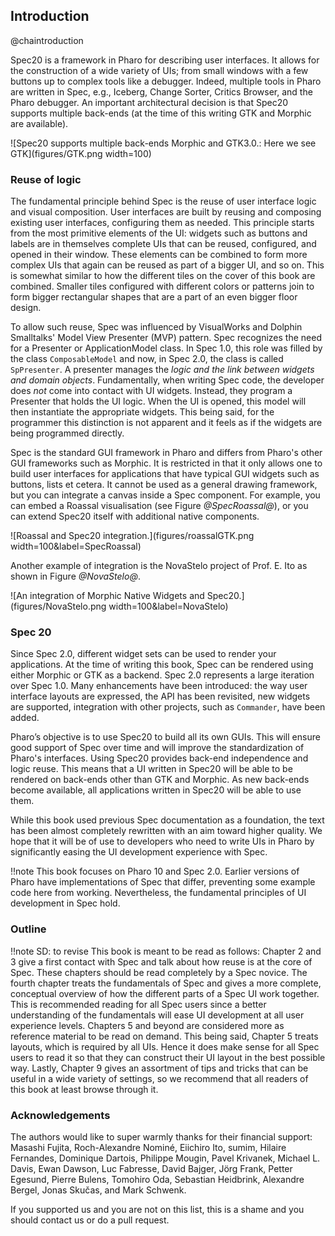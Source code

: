 ## Introduction@chaintroductionSpec20 is a framework in Pharo for describing user interfaces. It allows for the construction of a wide variety of UIs; from small windows with a few buttons up to complex tools like a debugger. Indeed, multiple tools in Pharo are written in Spec, e.g., Iceberg, Change Sorter, Critics Browser, and the Pharo debugger. An important architectural decision is that Spec20 supports multiple back-ends \(at the time of this writing GTK and Morphic are available\).![Spec20 supports multiple back-ends Morphic and GTK3.0.: Here we see GTK](figures/GTK.png width=100)### Reuse of logicThe fundamental principle behind Spec is the reuse of user interface logic and visual composition. User interfaces are built by reusing and composing existing user interfaces, configuring them as needed. This principle starts from the most primitive elements of the UI: widgets such as buttons and labels are in themselves complete UIs that can be reused, configured, and opened in their window. These elements can be combined to form more complex UIs that again can be reused as part of a bigger UI, and so on. This is somewhat similar to how the different tiles on the cover of this book are combined. Smaller tiles configured with different colors or patterns join to form bigger rectangular shapes that are a part of an even bigger floor design. To allow such reuse, Spec was influenced by VisualWorks and Dolphin Smalltalks' Model View Presenter \(MVP\) pattern. Spec recognizes the need for a Presenter or ApplicationModel class. In Spec 1.0, this role was filled by the class `ComposableModel` and now, in Spec 2.0, the class is called `SpPresenter`. A presenter manages the _logic and the link between widgets and domain objects_. Fundamentally, when writing Spec code, the developer does _not_ come into contact with UI widgets. Instead, they program a Presenter that holds the UI logic. When the UI is opened, this model will then instantiate the appropriate widgets. This being said, for the programmer this distinction is not apparent and it feels as if the widgets are being programmed directly.Spec is the standard GUI framework in Pharo and differs from Pharo's other GUI frameworks such as Morphic. It is restricted in that it only allows one to build user interfaces for applications that have typical GUI widgets such as buttons, lists et cetera. It cannot be used as a general drawing framework, but you can integrate a canvas inside a Spec component. For example, you can embed a Roassal visualisation \(see Figure *@SpecRoassal@*\), or you can extend Spec20 itself with additional native components.![Roassal and Spec20 integration.](figures/roassalGTK.png width=100&label=SpecRoassal)Another example of integration is the NovaStelo project of Prof. E. Ito as shown in Figure *@NovaStelo@*.![An integration of Morphic Native Widgets and Spec20.](figures/NovaStelo.png width=100&label=NovaStelo)### Spec 20Since Spec 2.0, different widget sets can be used to render your applications. At the time of writing this book, Spec can be rendered using either Morphic or GTK as a backend.Spec 2.0 represents a large iteration over Spec 1.0. Many enhancements have been introduced: the way user interface layouts are expressed, the API has been revisited, new widgets are supported, integration with other projects, such as `Commander`, have been added.Pharo’s objective is to use Spec20 to build all its own GUIs. This will ensure good support of Spec over time and will improve the standardization of Pharo's interfaces.Using Spec20 provides back-end independence and logic reuse. This means that a UI written in Spec20 will be able to be rendered on back-ends other than GTK and Morphic. As new back-ends become available, all applications written in Spec20 will be able to use them.While this book used previous Spec documentation as a foundation, the text has been almost completely rewritten with an aim toward higher quality. We hope that it will be of use to developers who need to write UIs in Pharo by significantly easing the UI development experience with Spec.!!note This book focuses on Pharo 10 and Spec 2.0. Earlier versions of Pharo have implementations of Spec that differ, preventing some example code here from working. Nevertheless, the fundamental principles of UI development in Spec hold.### Outline!!note SD: to reviseThis book is meant to be read as follows: Chapter 2 and 3 give a first contact with Spec and talk about how reuse is at the core of Spec. These chapters should be read completely by a Spec novice. The fourth chapter treats the fundamentals of Spec and gives a more complete, conceptual overview of how the different parts of a Spec UI work together. This is recommended reading for all Spec users since a better understanding of the fundamentals will ease UI development at all user experience levels. Chapters 5 and beyond are considered more as reference material to be read on demand. This being said, Chapter 5 treats layouts, which is required by all UIs. Hence it does make sense for all Spec users to read it so that they can construct their UI layout in the best possible way.  Lastly, Chapter 9 gives an assortment of tips and tricks that can be useful in a wide variety of settings, so we recommend that all readers of this book at least browse through it.### AcknowledgementsThe authors would like to super warmly thanks for their financial support: Masashi Fujita, Roch-Alexandre Nominé, Eiichiro Ito, sumim, Hilaire Fernandes, Dominique Dartois, Philippe Mougin, Pavel Krivanek, Michael L. Davis, Ewan Dawson, Luc Fabresse, David Bajger, Jörg Frank, Petter Egesund, Pierre Bulens, Tomohiro Oda, Sebastian Heidbrink, Alexandre Bergel, Jonas Skučas, and Mark Schwenk.If you supported us and you are not on this list, this is a shame and you should contact us or do a pull request.